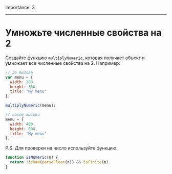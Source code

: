 importance: 3

---

# Умножьте численные свойства на 2

Создайте функцию `multiplyNumeric`, которая получает объект и умножает все численные свойства на 2. Например:

```js
// до вызова
var menu = {
  width: 200,
  height: 300,
  title: "My menu"
};

multiplyNumeric(menu);

// после вызова
menu = {
  width: 400,
  height: 600,
  title: "My menu"
};
```

P.S. Для проверки на число используйте функцию:

```js
function isNumeric(n) {
  return !isNaN(parseFloat(n)) && isFinite(n)
}
```


